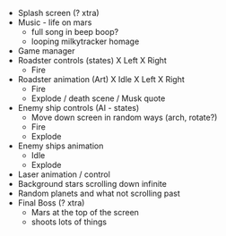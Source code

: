 * Splash screen (? xtra)
* Music - life on mars
  * full song in beep boop?
  * looping milkytracker homage
* Game manager
* Roadster controls (states)
  X Left
  X Right
  * Fire
* Roadster animation (Art)
  X Idle
  X Left
  X Right
  * Fire
  * Explode / death scene / Musk quote
* Enemy ship controls (AI - states)
  * Move down screen in random ways (arch, rotate?)
  * Fire
  * Explode
* Enemy ships animation
  * Idle
  * Explode
* Laser animation / control
* Background stars scrolling down infinite
* Random planets and what not scrolling past
* Final Boss (? xtra)
  * Mars at the top of the screen
  * shoots lots of things